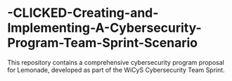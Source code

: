 # -CLICKED-Creating-and-Implementing-A-Cybersecurity-Program-Team-Sprint-Scenario
This repository contains a comprehensive cybersecurity program proposal for Lemonade, developed as part of the WiCyS Cybersecurity Team Sprint.
